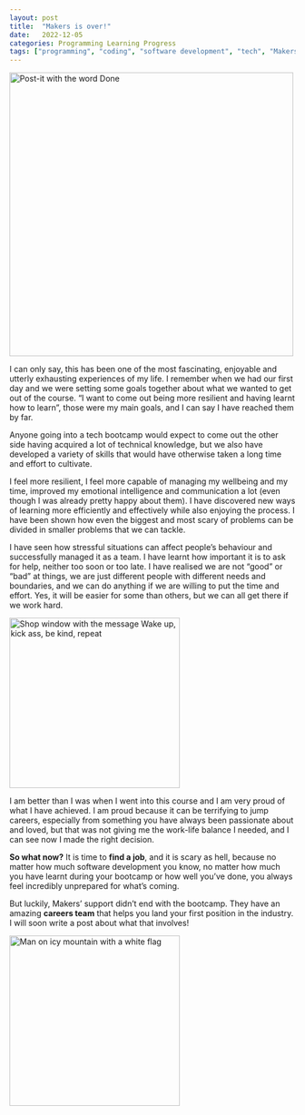 ```yaml
---
layout: post
title:  "Makers is over!"
date:   2022-12-05
categories: Programming Learning Progress
tags: ["programming", "coding", "software development", "tech", "Makers Academy"]
---
```



<p><img src="/assets/images/eden-constantino-32aK4c8Iekc-unsplash.jpg" alt="Post-it with the word Done" width="500"></p>

I can only say, this has been one of the most fascinating, enjoyable and utterly exhausting experiences of my life. I remember when we had our first day and we were setting some goals together about what we wanted to get out of the course. “I want to come out being more resilient and having learnt how to learn”, those were my main goals, and I can say I have reached them by far.

Anyone going into a tech bootcamp would expect to come out the other side having acquired a lot of technical knowledge, but we also have developed a variety of skills that would have otherwise taken a long time and effort to cultivate.

I feel more resilient, I feel more capable of managing my wellbeing and my time, improved my emotional intelligence and communication a lot (even though I was already pretty happy about them). I have discovered new ways of learning more efficiently and effectively while also enjoying the process. I have been shown how even the biggest and most scary of problems can be divided in smaller problems that we can tackle. 

I have seen how stressful situations can affect people’s behaviour and successfully managed it as a team. I have learnt how important it is to ask for help, neither too soon or too late. I have realised we are not “good” or “bad” at things, we are just different people with different needs and boundaries, and we can do anything if we are willing to put the time and effort. Yes, it will be easier for some than others, but we can all get there if we work hard.


<p><img src="/assets/images/chris-curry-UJij-wz7w88-unsplash.jpg" alt="Shop window with the message Wake up, kick ass, be kind, repeat" width="300"></p>

I am better than I was when I went into this course and I am very proud of what I have achieved. I am proud because it can be terrifying to jump careers, especially from something you have always been passionate about and loved, but that was not giving me the work-life balance I needed, and I can see now I made the right decision.

**So what now?** It is time to **find a job**, and it is scary as hell, because no matter how much software development you know, no matter how much you have learnt during your bootcamp or how well you’ve done, you always feel incredibly unprepared for what’s coming.

But luckily, Makers’ support didn’t end with the bootcamp. They have an amazing **careers team** that helps you land your first position in the industry. I will soon write a post about what that involves!


<p><img src="/assets/images/jackson-simmer-Md73pphIB-U-unsplash.jpg" alt="Man on icy mountain with a white flag" width="300"></p>

